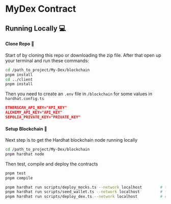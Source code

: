# MyDex Contract

## Running Locally 💻

#### Clone Repo 📂

Start of by cloning this repo or downloading the zip file.
After that open up your terminal and run these commands:

```bash
cd /path_to_project/My-Dex/blockchain
pnpm install
cd ../client
pnpm install
```

Then you need to create an `.env` file in `/blockchain` for some values in `hardhat.config.ts`

```json
ETHERSCAN_API_KEY="API_KEY"
ALCHEMY_API_KEY="API_KEY"
SEPOLIA_PRIVATE_KEY="PRIVATE_KEY"
```

#### Setup Blockchain 🔗

Next step is to get the Hardhat blockchain node running locally

```bash
cd /path_to_project/My-Dex/blockchain
pnpm hardhat node
```

Then test, compile and deploy the contracts

```bash
pnpm test
pnpm compile

pnpm hardhat run scripts/deploy_mocks.ts --network localhost        # this deploys the ERC20 tokens
pnpm hardhat run scripts/seed_wallet.ts --network localhost         # fund wallet with ERC20 tokens
pnpm hardhat run scripts/deploy_dex.ts --network localhost          # deploy dex using ERC20 tokens
```
